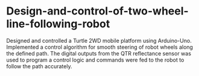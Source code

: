 # Design-and-control-of-two-wheel-line-following-robot
Designed and controlled a Turtle 2WD mobile platform using Arduino-Uno. Implemented a control algorithm for smooth steering of robot wheels along the defined path.  The digital outputs from the QTR reflectance sensor was used to program a control logic and commands were fed to the robot to follow the path accurately. 
